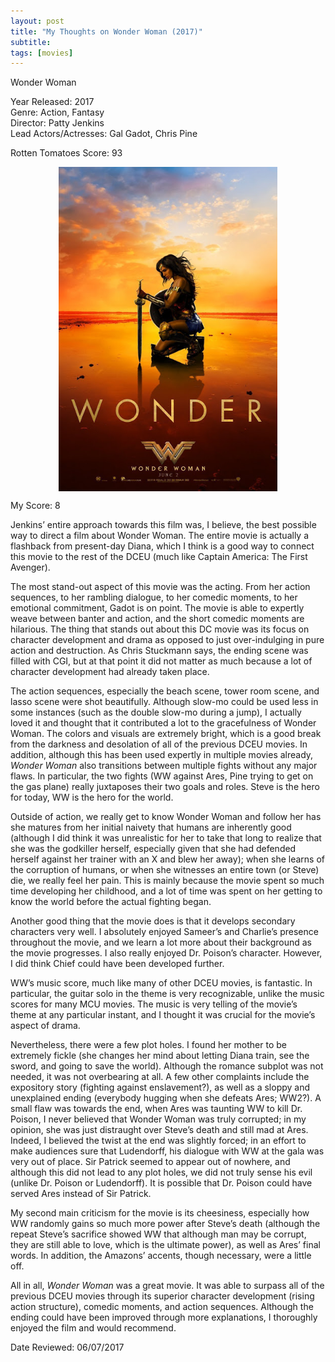 ```yaml
---
layout: post
title: "My Thoughts on Wonder Woman (2017)"
subtitle:
tags: [movies]
---
```


Wonder Woman

Year Released: 2017\
Genre: Action, Fantasy\
Director: Patty Jenkins\
Lead Actors/Actresses: Gal Gadot, Chris Pine

Rotten Tomatoes Score: 93

<img style="display: block; margin-left: auto; margin-right: auto; width: 350px;" src="../assets/wonder_woman.jpg">

My Score: 8

Jenkins’ entire approach towards this film was, I believe, the best possible way to direct a film about Wonder Woman. The entire movie is actually a flashback from present-day Diana, which I think is a good way to connect this movie to the rest of the DCEU (much like Captain America: The First Avenger).

The most stand-out aspect of this movie was the acting. From her action sequences, to her rambling dialogue, to her comedic moments, to her emotional commitment, Gadot is on point. The movie is able to expertly weave between banter and action, and the short comedic moments are hilarious. The thing that stands out about this DC movie was its focus on character development and drama as opposed to just over-indulging in pure action and destruction. As Chris Stuckmann says, the ending scene was filled with CGI, but at that point it did not matter as much because a lot of character development had already taken place.

The action sequences, especially the beach scene, tower room scene, and lasso scene were shot beautifully. Although slow-mo could be used less in some instances (such as the double slow-mo during a jump), I actually loved it and thought that it contributed a lot to the gracefulness of Wonder Woman. The colors and visuals are extremely bright, which is a good break from the darkness and desolation of all of the previous DCEU movies. In addition, although this has been used expertly in multiple movies already, _Wonder Woman_ also transitions between multiple fights without any major flaws. In particular, the two fights (WW against Ares, Pine trying to get on the gas plane) really juxtaposes their two goals and roles. Steve is the hero for today, WW is the hero for the world.

Outside of action, we really get to know Wonder Woman and follow her has she matures from her initial naivety that humans are inherently good (although I did think it was unrealistic for her to take that long to realize that she was the godkiller herself, especially given that she had defended herself against her trainer with an X and blew her away); when she learns of the corruption of humans, or when she witnesses an entire town (or Steve) die, we really feel her pain. This is mainly because the movie spent so much time developing her childhood, and a lot of time was spent on her getting to know the world before the actual fighting began.

Another good thing that the movie does is that it develops secondary characters very well. I absolutely enjoyed Sameer’s and Charlie’s presence throughout the movie, and we learn a lot more about their background as the movie progresses. I also really enjoyed Dr. Poison’s character. However, I did think Chief could have been developed further.

WW’s music score, much like many of other DCEU movies, is fantastic. In particular, the guitar solo in the theme is very recognizable, unlike the music scores for many MCU movies. The music is very telling of the movie’s theme at any particular instant, and I thought it was crucial for the movie’s aspect of drama.

Nevertheless, there were a few plot holes. I found her mother to be extremely fickle (she changes her mind about letting Diana train, see the sword, and going to save the world). Although the romance subplot was not needed, it was not overbearing at all. A few other complaints include the expository story (fighting against enslavement?), as well as a sloppy and unexplained ending (everybody hugging when she defeats Ares; WW2?). A small flaw was towards the end, when Ares was taunting WW to kill Dr. Poison, I never believed that Wonder Woman was truly corrupted; in my opinion, she was just distraught over Steve’s death and still mad at Ares. Indeed, I believed the twist at the end was slightly forced; in an effort to make audiences sure that Ludendorff, his dialogue with WW at the gala was very out of place. Sir Patrick seemed to appear out of nowhere, and although this did not lead to any plot holes, we did not truly sense his evil (unlike Dr. Poison or Ludendorff). It is possible that Dr. Poison could have served Ares instead of Sir Patrick.

My second main criticism for the movie is its cheesiness, especially how WW randomly gains so much more power after Steve’s death (although the repeat Steve’s sacrifice showed WW that although man may be corrupt, they are still able to love, which is the ultimate power), as well as Ares’ final words. In addition, the Amazons’ accents, though necessary, were a little off.

All in all, _Wonder Woman_ was a great movie. It was able to surpass all of the previous DCEU movies through its superior character development (rising action structure), comedic moments, and action sequences. Although the ending could have been improved through more explanations, I thoroughly enjoyed the film and would recommend.

Date Reviewed: 06/07/2017
